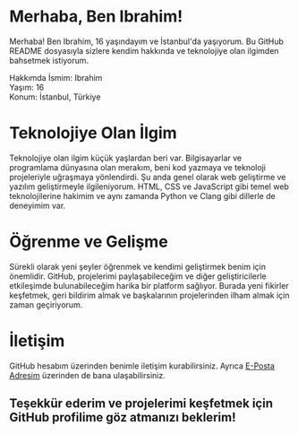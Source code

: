 # Merhaba, Ben Ibrahim!
Merhaba! Ben Ibrahim, 16 yaşındayım ve İstanbul'da yaşıyorum. Bu GitHub README dosyasıyla sizlere kendim hakkında ve teknolojiye olan ilgimden bahsetmek istiyorum.

Hakkımda
İsmim: Ibrahim <br>
Yaşım: 16<br>
Konum: İstanbul, Türkiye<br>
# Teknolojiye Olan İlgim

Teknolojiye olan ilgim küçük yaşlardan beri var. Bilgisayarlar ve programlama dünyasına olan merakım, beni kod yazmaya ve teknoloji projeleriyle uğraşmaya yönlendirdi. Şu anda genel olarak web geliştirme ve yazılım geliştirmeyle ilgileniyorum. HTML, CSS ve JavaScript gibi temel web teknolojilerine hakimim ve aynı zamanda Python ve Clang gibi dillerle de deneyimim var.

# Öğrenme ve Gelişme

Sürekli olarak yeni şeyler öğrenmek ve kendimi geliştirmek benim için önemlidir. GitHub, projelerimi paylaşabileceğim ve diğer geliştiricilerle etkileşimde bulunabileceğim harika bir platform sağlıyor. Burada yeni fikirler keşfetmek, geri bildirim almak ve başkalarının projelerinden ilham almak için zaman geçiriyorum.

# İletişim
GitHub hesabım üzerinden benimle iletişim kurabilirsiniz. Ayrıca [E-Posta Adresim](mailto:ibrahimhalilsezgin@proton.me) üzerinden de bana ulaşabilirsiniz.

## Teşekkür ederim ve projelerimi keşfetmek için GitHub profilime göz atmanızı beklerim!




